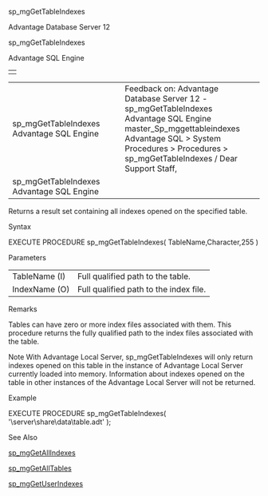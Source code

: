 sp\_mgGetTableIndexes




Advantage Database Server 12  

sp\_mgGetTableIndexes

Advantage SQL Engine

|  |
| --- |
|  |

|  |  |  |  |  |
| --- | --- | --- | --- | --- |
| sp\_mgGetTableIndexes  Advantage SQL Engine |  |  | Feedback on: Advantage Database Server 12 - sp\_mgGetTableIndexes Advantage SQL Engine master\_Sp\_mggettableindexes Advantage SQL > System Procedures > Procedures > sp\_mgGetTableIndexes / Dear Support Staff, |  |
| sp\_mgGetTableIndexes  Advantage SQL Engine |  |  |  |  |

Returns a result set containing all indexes opened on the specified table.

Syntax

EXECUTE PROCEDURE sp\_mgGetTableIndexes( TableName,Character,255 )

Parameters

|  |  |
| --- | --- |
| TableName (I) | Full qualified path to the table. |
| IndexName (O) | Full qualified path to the index file. |

Remarks

Tables can have zero or more index files associated with them. This procedure returns the fully qualified path to the index files associated with the table.

Note With Advantage Local Server, sp\_mgGetTableIndexes will only return indexes opened on this table in the instance of Advantage Local Server currently loaded into memory. Information about indexes opened on the table in other instances of the Advantage Local Server will not be returned.

Example

EXECUTE PROCEDURE sp\_mgGetTableIndexes( '\\server\share\data\table.adt' );

See Also

[sp\_mgGetAllIndexes](master_sp_mggetallindexes.htm)

[sp\_mgGetAllTables](master_sp_mggetalltables.htm)

[sp\_mgGetUserIndexes](master_sp_mggetuserindexes.htm)